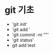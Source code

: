 # git 기초

- 'git init'
- 'git add <filename>'
- 'git commit -m "<message>"'
- 'git status'
-  git add test